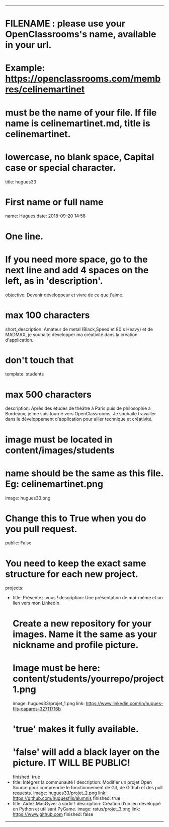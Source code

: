 ---

# FILENAME : please use your OpenClassrooms's name, available in your url.
# Example: https://openclassrooms.com/membres/celinemartinet
# must be the name of your file. If file name is celinemartinet.md, title is celinemartinet.
# lowercase, no blank space, Capital case or special character.
title: hugues33

# First name or full name
name: Hugues
date: 2018-09-20 14:58

# One line.
# If you need more space, go to the next line and add 4 spaces on the left, as in 'description'.
objective: Devenir développeur et vivre de ce que j'aime.

# max 100 characters
short_description: Amateur de metal (Black,Speed et 80's Heavy) et de MADMAX, je souhaite développer ma créativité dans la création d'application.

# don't touch that
template: students

# max 500 characters
description:
    Après des études de théâtre à Paris puis de philosophie à Bordeaux, je me suis tourné vers OpenClassrooms.
    Je souhaite travailler dans le développement d'application pour allier technique et créativité.  
    

# image must be located in content/images/students
# name should be the same as this file. Eg: celinemartinet.png
image: hugues33.png

# Change this to True when you do you pull request.
public: False

# You need to keep the exact same structure for each new project.
projects:
  - title: Présentez-vous !
    description: Une présentation de moi-même et un lien vers mon LinkedIn.
    # Create a new repository for your images. Name it the same as your nickname and profile picture.
    # Image must be here: content/students/yourrepo/project1.png
    image: hugues33/projet_1.png
    link: https://www.linkedin.com/in/hugues-fils-caparos-32711716b
    # 'true' makes it fully available.
    # 'false' will add a black layer on the picture. IT WILL BE PUBLIC!
    finished: true
  - title: Intégrez la communauté !
    description: Modifier un projet Open Source pour comprendre le fonctionnement de Git, de Github et des pull requests. 
    image: hugues33/projet_2.png
    link: https://github.com/huguesfils/alumnis
    finished: true
  - title: Aidez MacGyver à sortir !
    description: Création d’un jeu développé en Python et utilisant PyGame.
    image: ratus/projet_3.png
    link: https://www.github.com
    finished: false
---